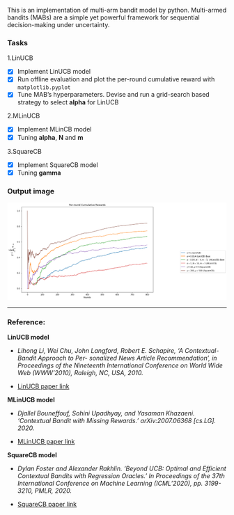 This is an implementation of multi-arm bandit model by python. Multi-armed bandits (MABs) are a simple yet powerful framework for sequential decision-making under uncertainty.
### Tasks

1.LinUCB
- [x] Implement LinUCB model
- [x] Run offline evaluation and plot the per-round cumulative reward with `matplotlib.pyplot`
- [x] Tune MAB’s hyperparameters. Devise and run a grid-search based strategy to select **alpha** for LinUCB 

2.MLinUCB
- [x] Implement MLinCB model
- [x] Tuning **alpha**, **N** and **m**

3.SquareCB
- [x] Implement SquareCB model
- [x] Tuning **gamma**
 
### Output image

![model performance](https://github.com/zoe-zhang-seu/LinUCB-MLinUCB-SquareCB/blob/main/performance%20comparison.png)

---

### Reference:

**LinUCB model**

- *Lihong Li, Wei Chu, John Langford, Robert E. Schapire, ‘A Contextual-Bandit Approach to Per- sonalized News Article Recommendation’, in Proceedings of the Nineteenth International Conference on World Wide Web (WWW’2010), Raleigh, NC, USA, 2010.*

- [LinUCB paper link](https://arxiv.org/pdf/1003.0146.pdf)

**MLinUCB model**

- *Djallel Bouneffouf, Sohini Upadhyay, and Yasaman Khazaeni. ‘Contextual Bandit with Missing Rewards.’ arXiv:2007.06368 [cs.LG]. 2020.*

- [MLinUCB paper link](https://arxiv.org/pdf/2007.06368.pdf)

**SquareCB model**

- *Dylan Foster and Alexander Rakhlin. ‘Beyond UCB: Optimal and Efficient Contextual Bandits with Regression Oracles.’ In Proceedings of the 37th International Conference on Machine Learning (ICML’2020), pp. 3199-3210, PMLR, 2020.*

- [SquareCB paper link](http://proceedings.mlr.press/v119/foster20a/foster20a.pdf)
